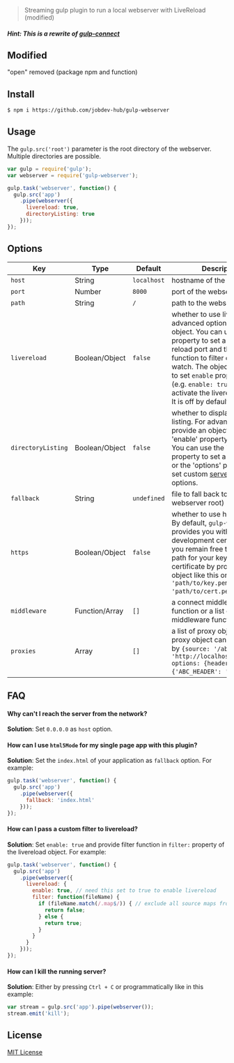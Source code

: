 > Streaming gulp plugin to run a local webserver with LiveReload (modified)

##### Hint: This is a rewrite of [gulp-connect](https://github.com/AveVlad/gulp-connect/)

## Modified
"open" removed (package npm and function)

## Install

```sh
$ npm i https://github.com/jobdev-hub/gulp-webserver
```

## Usage

The `gulp.src('root')` parameter is the root directory of the webserver. Multiple directories are possible.

```js
var gulp = require('gulp');
var webserver = require('gulp-webserver');

gulp.task('webserver', function() {
  gulp.src('app')
    .pipe(webserver({
      livereload: true,
      directoryListing: true
    }));
});
```

## Options

Key | Type | Default | Description |
--- | --- | --- | --- |
`host` | String | `localhost` | hostname of the webserver
`port` | Number | `8000` | port of the webserver
`path` | String | `/` | path to the webserver
`livereload` | Boolean/Object | `false` | whether to use livereload. For advanced options, provide an object. You can use the 'port' property to set a custom live reload port and the `filter` function to filter out files to watch. The object also needs to set `enable` property to true (e.g. `enable: true`) in order to activate the livereload mode. It is off by default.
`directoryListing` | Boolean/Object | `false` | whether to display a directory listing. For advanced options, provide an object with the 'enable' property set to true. You can use the 'path' property to set a custom path or the 'options' property to set custom [serve-index](https://github.com/expressjs/serve-index) options.
`fallback` | String | `undefined` | file to fall back to (relative to webserver root)
`https` | Boolean/Object | `false` | whether to use https or not. By default, `gulp-webserver` provides you with a development certificate but you remain free to specify a path for your key and certificate by providing an object like this one: `{key: 'path/to/key.pem', cert: 'path/to/cert.pem'}`.
`middleware` | Function/Array | `[]` | a connect middleware function or a list of middleware functions
`proxies` | Array | `[]`| a list of proxy objects.  Each proxy object can be specified by `{source: '/abc', target: 'http://localhost:8080/abc', options: {headers: {'ABC_HEADER': 'abc'}}}`.

## FAQ

#### Why can't I reach the server from the network?

**Solution**: Set `0.0.0.0` as `host` option.

#### How can I use `html5Mode` for my single page app with this plugin?

**Solution**: Set the `index.html` of your application as `fallback` option. For example:

```js
gulp.task('webserver', function() {
  gulp.src('app')
    .pipe(webserver({
      fallback: 'index.html'
    }));
});
```

#### How can I pass a custom filter to livereload?

**Solution**: Set `enable: true` and provide filter function in `filter:` property of the livereload object. For example:

```js
gulp.task('webserver', function() {
  gulp.src('app')
    .pipe(webserver({
      livereload: {
        enable: true, // need this set to true to enable livereload
        filter: function(fileName) {
          if (fileName.match(/.map$/)) { // exclude all source maps from livereload
            return false;
          } else {
            return true;
          }
        }
      }
    }));
});
```

#### How can I kill the running server?

**Solution**: Either by pressing `Ctrl + C` or programmatically like in this example:

```js
var stream = gulp.src('app').pipe(webserver());
stream.emit('kill');
```

## License

[MIT License](http://opensource.org/licenses/MIT)
